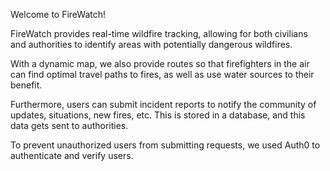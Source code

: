Welcome to FireWatch!

FireWatch provides real-time wildfire tracking, allowing for both civilians and authorities to identify areas with potentially dangerous wildfires. 

With a dynamic map, we also provide routes so that firefighters in the air can find optimal travel paths to fires, as well as use water sources to their benefit. 

Furthermore, users can submit incident reports to notify the community of updates, situations, new fires, etc. This is stored in a database, and this data gets sent to authorities.

To prevent unauthorized users from submitting requests, we used Auth0 to authenticate and verify users. 
